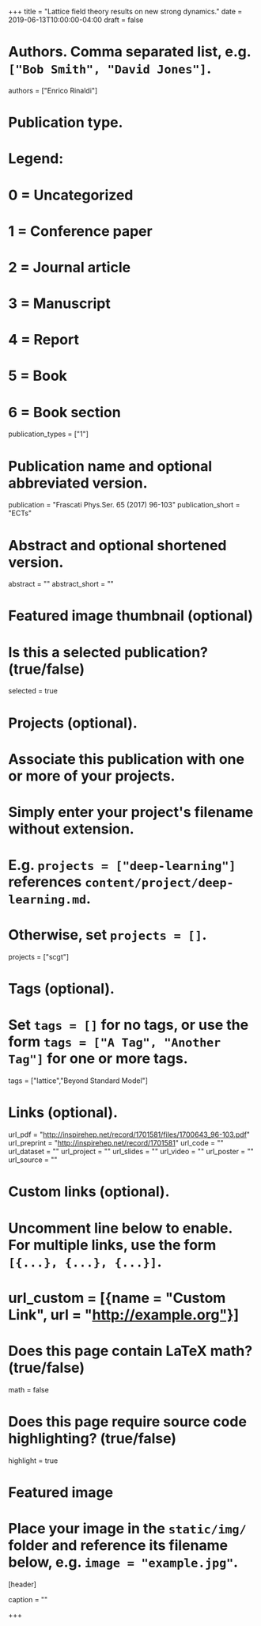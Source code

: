 +++
title = "Lattice field theory results on new strong dynamics."
date = 2019-06-13T10:00:00-04:00
draft = false

# Authors. Comma separated list, e.g. `["Bob Smith", "David Jones"]`.
authors = ["Enrico Rinaldi"]

# Publication type.
# Legend:
# 0 = Uncategorized
# 1 = Conference paper
# 2 = Journal article
# 3 = Manuscript
# 4 = Report
# 5 = Book
# 6 = Book section
publication_types = ["1"]

# Publication name and optional abbreviated version.
publication = "Frascati Phys.Ser. 65 (2017) 96-103"
publication_short = "ECTs"

# Abstract and optional shortened version.
abstract = ""
abstract_short = ""

# Featured image thumbnail (optional)


# Is this a selected publication? (true/false)
selected = true

# Projects (optional).
#   Associate this publication with one or more of your projects.
#   Simply enter your project's filename without extension.
#   E.g. `projects = ["deep-learning"]` references `content/project/deep-learning.md`.
#   Otherwise, set `projects = []`.
projects = ["scgt"]

# Tags (optional).
#   Set `tags = []` for no tags, or use the form `tags = ["A Tag", "Another Tag"]` for one or more tags.
tags = ["lattice","Beyond Standard Model"]

# Links (optional).
url_pdf = "http://inspirehep.net/record/1701581/files/1700643_96-103.pdf"
url_preprint = "http://inspirehep.net/record/1701581"
url_code = ""
url_dataset = ""
url_project = ""
url_slides = ""
url_video = ""
url_poster = ""
url_source = ""

# Custom links (optional).
#   Uncomment line below to enable. For multiple links, use the form `[{...}, {...}, {...}]`.
# url_custom = [{name = "Custom Link", url = "http://example.org"}]

# Does this page contain LaTeX math? (true/false)
math = false

# Does this page require source code highlighting? (true/false)
highlight = true

# Featured image
# Place your image in the `static/img/` folder and reference its filename below, e.g. `image = "example.jpg"`.
[header]

caption = ""

+++
